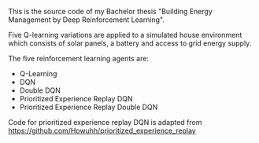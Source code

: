 This is the source code of my Bachelor thesis "Building Energy Management by Deep Reinforcement Learning".

Five Q-learning variations are applied to a simulated house environment which consists of solar panels, a battery and access to grid energy supply.

The five reinforcement learning agents are:
- Q-Learning
- DQN
- Double DQN
- Prioritized Experience Replay DQN
- Prioritized Experience Replay Double DQN

Code for prioritized experience replay DQN is adapted from https://github.com/Howuhh/prioritized_experience_replay
